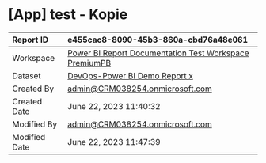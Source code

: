 



# [App] test - Kopie

|Report ID|e455cac8-8090-45b3-860a-cbd76a48e061|
| :--- | :--- |
|Workspace|[Power BI Report Documentation Test Workspace PremiumPB](../Workspaces/Power-BI-Report-Documentation-Test-Workspace-PremiumPB.md)|
|Dataset|[DevOps-Power BI Demo Report x](../Datasets/DevOps-Power-BI-Demo-Report-x.md)|
|Created By|admin@CRM038254.onmicrosoft.com|
|Created Date|June 22, 2023 11:40:32|
|Modified By|admin@CRM038254.onmicrosoft.com|
|Modified Date|June 22, 2023 11:47:39|
